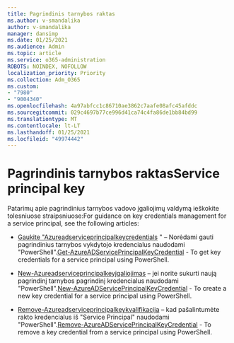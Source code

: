 ```yaml
---
title: Pagrindinis tarnybos raktas
ms.author: v-smandalika
author: v-smandalika
manager: dansimp
ms.date: 01/25/2021
ms.audience: Admin
ms.topic: article
ms.service: o365-administration
ROBOTS: NOINDEX, NOFOLLOW
localization_priority: Priority
ms.collection: Adm_O365
ms.custom:
- "7980"
- "9004340"
ms.openlocfilehash: 4a97abfcc1c86710ae3862c7aafe08afc45afddc
ms.sourcegitcommit: 029c4697b77ce996d41ca74c4fa86de1bb84bd99
ms.translationtype: MT
ms.contentlocale: lt-LT
ms.lasthandoff: 01/25/2021
ms.locfileid: "49974442"
---
```

# <a name="service-principal-key"></a><span data-ttu-id="797c5-102">Pagrindinis tarnybos raktas</span><span class="sxs-lookup"><span data-stu-id="797c5-102">Service principal key</span></span>

<span data-ttu-id="797c5-103">Patarimų apie pagrindinius tarnybos vadovo įgaliojimų valdymą ieškokite tolesniuose straipsniuose:</span><span class="sxs-lookup"><span data-stu-id="797c5-103">For guidance on key credentials management for a service principal, see the following articles:</span></span>

- <span data-ttu-id="797c5-104">[Gaukite "Azureadserviceprincipalkeycredentials](https://docs.microsoft.com/powershell/module/azuread/get-azureadserviceprincipalkeycredential) " – Norėdami gauti pagrindinius tarnybos vykdytojo kredencialus naudodami "PowerShell".</span><span class="sxs-lookup"><span data-stu-id="797c5-104">[Get-AzureADServicePrincipalKeyCredential](https://docs.microsoft.com/powershell/module/azuread/get-azureadserviceprincipalkeycredential) - To get key credentials for a service principal using PowerShell.</span></span>

- <span data-ttu-id="797c5-105">[New-Azureadserviceprincipalkeyįgaliojimas](https://docs.microsoft.com/powershell/module/azuread/new-azureadserviceprincipalkeycredential) – jei norite sukurti naują pagrindinį tarnybos pagrindinį kredencialus naudodami "PowerShell".</span><span class="sxs-lookup"><span data-stu-id="797c5-105">[New-AzureADServicePrincipalKeyCredential](https://docs.microsoft.com/powershell/module/azuread/new-azureadserviceprincipalkeycredential) - To create a new key credential for a service principal using PowerShell.</span></span>

- <span data-ttu-id="797c5-106">[Remove-Azureadserviceprincipalkeykvalifikacija](https://docs.microsoft.com/powershell/module/azuread/remove-azureadserviceprincipalkeycredential) – kad pašalintumėte rakto kredencialus iš "Service Principal" naudodami "PowerShell".</span><span class="sxs-lookup"><span data-stu-id="797c5-106">[Remove-AzureADServicePrincipalKeyCredential](https://docs.microsoft.com/powershell/module/azuread/remove-azureadserviceprincipalkeycredential) - To remove a key credential from a service principal using PowerShell.</span></span>

